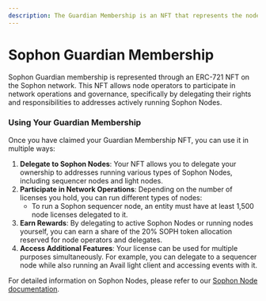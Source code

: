 ```yaml
---
description: The Guardian Membership is an NFT that represents the node licenses.
---
```


# Sophon Guardian Membership

Sophon Guardian membership is represented through an ERC-721 NFT on the Sophon network. This NFT allows node operators to participate in network operations and governance, specifically by delegating their rights and responsibilities to addresses actively running Sophon Nodes.

### Using Your Guardian Membership

Once you have claimed your Guardian Membership NFT, you can use it in multiple ways:

1. **Delegate to Sophon Nodes**: Your NFT allows you to delegate your ownership to addresses running various types of Sophon Nodes, including sequencer nodes and light nodes.
2. **Participate in Network Operations**: Depending on the number of licenses you hold, you can run different types of nodes:
   * To run a Sophon sequencer node, an entity must have at least 1,500 node licenses delegated to it.
3. **Earn Rewards**: By delegating to active Sophon Nodes or running nodes yourself, you can earn a share of the 20% SOPH token allocation reserved for node operators and delegates.
4. **Access Additional Features**: Your license can be used for multiple purposes simultaneously. For example, you can delegate to a sequencer node while also running an Avail light client and accessing events with it.

For detailed information on Sophon Nodes, please refer to our [Sophon Node documentation](https://docs.sophon.xyz/nodes/sophon-node).
